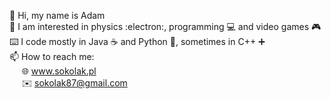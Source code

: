 👋 Hi, my name is Adam <br/>
👀 I am interested in physics :electron:, programming 💻 and video games 🎮 <br/>
⌨️ I code mostly in Java ☕ and Python 🐍, sometimes in C++ ➕ <br/>
📫 How to reach me: <br/>
&nbsp;&nbsp;&nbsp;&nbsp; 🌐 www.sokolak.pl <br/>
&nbsp;&nbsp;&nbsp;&nbsp; ✉️ sokolak87@gmail.com

<!---
SokolAK/SokolAK is a ✨ special ✨ repository because its `README.md` (this file) appears on your GitHub profile.
You can click the Preview link to take a look at your changes.
--->
